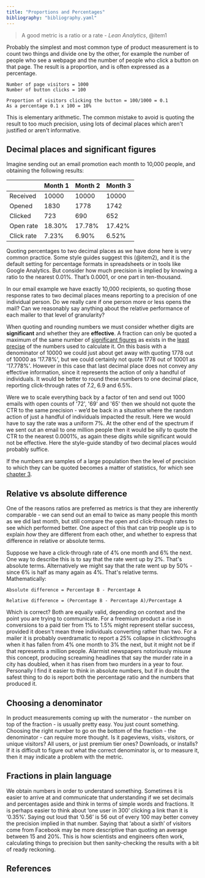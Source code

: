 ```yaml
---
title: "Proportions and Percentages"
bibliography: "bibliography.yaml"
---
```


> A good metric is a ratio or a rate  - *Lean Analytics*, @item1

Probably the simplest and most common type of product measurement is to count two things and divide one by the other, for example the number of people who see a webpage and the number of people who click a button on that page. The result is a proportion, and is often expressed as a percentage. 

```{.math}
Number of page visitors = 1000
Number of button clicks = 100

Proportion of visitors clicking the button = 100/1000 = 0.1
As a percentage 0.1 x 100 = 10%
```

This is elementary arithmetic. The common mistake to avoid is quoting the result to too much precision, using lots of decimal places which aren't justified or aren't informative. 

## Decimal places and significant figures

Imagine sending out an email promotion each month to 10,000 people, and obtaining the following results:

||Month 1|Month 2|Month 3|
|-|-|-|-|
|Received|10000|10000|10000|
|Opened|1830|1778|1742|
|Clicked|723|690|652|
|Open rate|18.30%|17.78%|17.42%|
|Click rate|7.23%|6.90%|6.52%|

Quoting percentages to two decimal places as we have done here is very common practice. Some style guides suggest this (@item2), and it is the default setting for percentage formats in spreadsheets or in tools like Google Analytics. But consider how much precision is implied by knowing a ratio to the nearest 0.01%. That’s 0.0001, or one part in ten-thousand. 

In our email example we have exactly 10,000 recipients, so quoting those response rates to two decimal places means reporting to a precision of one individual person. Do we really care if one person more or less opens the mail? Can we reasonably say anything about the relative performance of each mailer to that level of granularity?

When quoting and rounding numbers we must consider whether digits are **significant** and whether they are **effective**. A fraction can only be quoted a maximum of the same number of [significant figures](https://en.wikipedia.org/wiki/Significant_figures) as exists in the [least precise](https://en.wikipedia.org/wiki/Significance_arithmetic#Multiplication_and_division_using_significance_arithmetic) of the numbers used to calculate it. On this basis with a denominator of 10000 we could just about get away with quoting 1778 out of 10000 as '17.78%', but we could certainly not quote 1778 out of 10001 as '17.778%'. However in this case that last decimal place does not convey any effective information, since it represents the action of only a handful of individuals. It would be better to round these numbers to one decimal place, reporting click-through rates of 7.2, 6.9 and 6.5%. 

Were we to scale everything back by a factor of ten and send out 1000 emails with open counts of '72', '69' and '65' then we should not quote the CTR to the same precision - we’d be back in a situation where the random action of just a handful of individuals impacted the result. Here we would have to say the rate was a uniform 7%. At the other end of the spectrum if we sent out an email to one million people then it would be silly to quote the CTR to the nearest 0.0001%, as again these digits while significant would not be effective. Here the style-guide standby of two decimal places would probably suffice. 

If the numbers are samples of a large population then the level of precision to which they can be quoted becomes a matter of statistics, for which see [chapter 3](../chapter-3/index.html). 

## Relative vs absolute difference

One of the reasons ratios are preferred as metrics is that they are inherently comparable - we can send out an email to twice as many people this month as we did last month, but still compare the open and click-through rates to see which performed better. One aspect of this that can trip people up is to explain *how* they are different from each other, and whether to express that difference in relative or absolute terms. 

Suppose we have a click-through rate of 4% one month and 6% the next. One way to describe this is to say that the rate went up by 2%. That's absolute terms. Alternatively we might say that the rate went up by 50% - since 6% is half as many again as 4%. That's relative terms. Mathematically:

```{.math}
Absolute difference = Percentage B - Percentage A

Relative difference = (Percentage B - Percentage A)/Percentage A
```

Which is correct? Both are equally valid, depending on context and the point you are trying to communicate. For a freemium product a rise in conversions to a paid tier from 1% to 1.5% might represent stellar success, provided it doesn't mean three individuals converting rather than two. For a mailer it is probably overdramatic to report a 25% collapse in clickthroughs when it has fallen from 4% one month to 3% the next, but it might not be if that represents a million people. Alarmist newspapers notoriously misuse this concept, producing screaming headlines that say the murder rate in a city has doubled, when it has risen from two murders in a year to four. Personally I find it easier to think in absolute numbers, but if in doubt the safest thing to do is report both the percentage ratio and the numbers that produced it. 

## Choosing a denominator

In product measurements coming up with the numerator - the number on top of the fraction - is usually pretty easy. You just count something. Choosing the right number to go on the bottom of the fraction - the denominator - can require more thought. Is it pageviews, visits, visitors, or unique visitors? All users, or just premium tier ones? Downloads, or installs? If it is difficult to figure out what the correct denominator is, or to measure it, then it may indicate a problem with the metric. 

## Fractions in plain language

We obtain numbers in order to understand something. Sometimes it is easier to arrive at and communicate that understanding if we set decimals and percentages aside and think in terms of simple words and fractions. It is perhaps easier to think about ‘one user in 300’ clicking a link than it is ‘0.35%’. Saying out loud that ‘0.56’ is 56 out of every 100 may better convey the precision implied in that number. Saying that ‘about a sixth’ of visitors come from Facebook may be more descriptive than quoting an average between 15 and 20%. This is how scientists and engineers often work, calculating things to precision but then sanity-checking the results with a bit of ready reckoning. 

## References